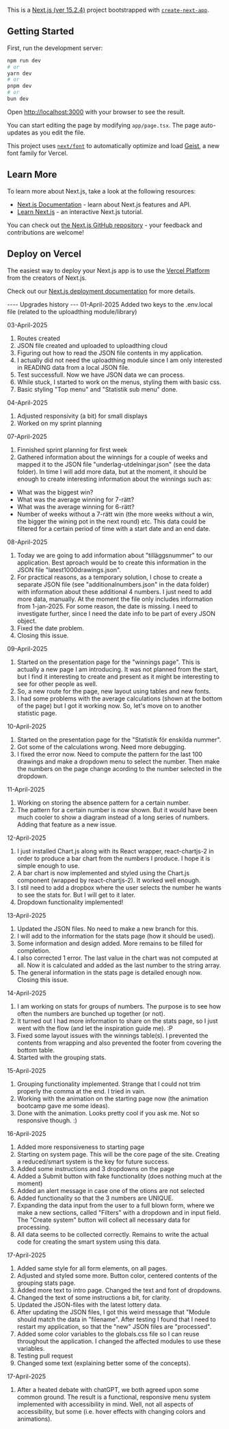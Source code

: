 This is a [Next.js (ver 15.2.4)](https://nextjs.org) project bootstrapped with [`create-next-app`](https://nextjs.org/docs/app/api-reference/cli/create-next-app).

## Getting Started

First, run the development server:

```bash
npm run dev
# or
yarn dev
# or
pnpm dev
# or
bun dev
```

Open [http://localhost:3000](http://localhost:3000) with your browser to see the result.

You can start editing the page by modifying `app/page.tsx`. The page auto-updates as you edit the file.

This project uses [`next/font`](https://nextjs.org/docs/app/building-your-application/optimizing/fonts) to automatically optimize and load [Geist](https://vercel.com/font), a new font family for Vercel.

## Learn More

To learn more about Next.js, take a look at the following resources:

- [Next.js Documentation](https://nextjs.org/docs) - learn about Next.js features and API.
- [Learn Next.js](https://nextjs.org/learn) - an interactive Next.js tutorial.

You can check out [the Next.js GitHub repository](https://github.com/vercel/next.js) - your feedback and contributions are welcome!

## Deploy on Vercel

The easiest way to deploy your Next.js app is to use the [Vercel Platform](https://vercel.com/new?utm_medium=default-template&filter=next.js&utm_source=create-next-app&utm_campaign=create-next-app-readme) from the creators of Next.js.

Check out our [Next.js deployment documentation](https://nextjs.org/docs/app/building-your-application/deploying) for more details.

---- Upgrades history ---
01-April-2025
Added two keys to the .env.local file (related to the uploadthing module/library)

03-April-2025
1. Routes created
2. JSON file created and uploaded to uploadthing cloud
3. Figuring out how to read the JSON file contents in my application.
4. I actually did not need the uploadthing module since I am only interested in READING data from a local JSON file.
5. Test successfull. Now we have JSON data we can process.
6. While stuck, I started to work on the menus, styling them with basic css.
7. Basic styling "Top menu" and "Statistik sub menu" done.

04-April-2025
1. Adjusted responsivity (a bit) for small displays
2. Worked on my sprint planning

07-April-2025
1. Finnished sprint planning for first week
2. Gathered information about the winnings for a couple of weeks and mapped it to the JSON file "underlag-utdelningar.json" (see the data folder). In time I will add more data, but at the moment, it should be enough to create interesting information about the winnings such as:
- What was the biggest win?
- What was the average winning for 7-rätt?
- What was the average winning for 6-rätt?
- Number of weeks without a 7-rätt win (the more weeks without a win, the bigger the wining pot in the next round)
etc.
This data could be filtered for a certain period of time with a start date and an end date.

08-April-2025
1. Today we are going to add information about "tilläggsnummer" to our application. Best aproach would be to create this information in the JSON file "latest1000drawings.json".
2. For practical reasons, as a temporary solution, I chose to create a separate JSON file (see "additionalnumbers.json" in the data folder) with information about these additional 4 numbers.
I just need to add more data, manually. At the moment the file only includes information from 1-jan-2025.
For some reason, the date is missing. I need to investigate further, since I need the date info to be part of every JSON object.
3. Fixed the date problem.
4. Closing this issue.

09-April-2025
1. Started on the presentation page for the "winnings page". This is actually a new page I am introducing. It was not planned from the start, but I find it interesting to create and present as it might be interesting to see for other people as well.
2. So, a new route for the page, new layout using tables and new fonts.
3. I had some problems with the average calculations (shown at the bottom of the page) but I got it working now. So, let's move on to another statistic page.

10-April-2025
1. Started on the presentation page for the "Statistik för enskilda nummer".
2. Got some of the calculations wrong. Need more debugging.
3. I fixed the error now. Need to compute the pattern for the last 100 drawings
and make a dropdown menu to select the number. Then make the numbers on the page change acording to the number selected in the dropdown.

11-April-2025
1. Working on storing the absence pattern for a certain number. 
2. The pattern for a certain number is now shown. But it would have been much cooler to show a diagram instead of a long series of numbers. Adding that feature as a new issue.

12-April-2025
1. I just installed Chart.js along with its React wrapper, react-chartjs-2 in order to produce a bar chart from the numbers I produce. I hope it is simple enough to use.
2. A bar chart is now implemented and styled using the Chart.js component (wrapped by react-chartjs-2). It worked well enough.
3. I stil need to add a dropbox where the user selects the number he wants to see the stats for. But I will get to it later.
4. Dropdown functionality implemented!

13-April-2025
1. Updated the JSON files. No need to make a new branch for this.
2. I will add to the information for the stats page (how it should be used).
3. Some information and design added. More remains to be filled for completion.
4. I also corrected 1 error. The last value in the chart was not computed at all. Now
it is calculated and added as the last number to the string array.
5. The general information in the stats page is detailed enough now. Closing this issue.

14-April-2025
1. I am working on stats for groups of numbers. The purpose is to see how often the numbers are bunched up together (or not).
2. It turned out I had more information to share on the stats page, so I just went with the flow (and let the inspiration guide me). :P
3. Fixed some layout issues with the winnings table(s). I prevented the contents from wrapping and also prevented the footer from covering the bottom table.
4. Started with the grouping stats.

15-April-2025
1. Grouping functionality implemented. Strange that I could not trim properly the comma at the end.
I tried in vain.
2. Working with the animation on the starting page now (the animation bootcamp gave me some ideas).
3. Done with the animation. Looks pretty cool if you ask me. Not so responsive though. :)

16-April-2025
1. Added more responsiveness to starting page
2. Starting on system page. This will be the core page of the site. Creating a reduced/smart system is the key for future success.
3. Added some instructions and 3 dropdowns on the page
4. Added a Submit button with fake functionality (does nothing much at the moment)
5. Added an alert message in case one of the otions are not selected
6. Added functionality so that the 3 numbers are UNIQUE.
7. Expanding the data input from the user to a full blown form, where we make a new sections, called "Filters" with a dropdown and in input field. The "Create system" button will collect all necessary data for processing.
8. All data seems to be collected correctly. Remains to write the actual code for creating the smart system using this data.

17-April-2025
1. Added same style for all form elements, on all pages.
2. Adjusted and styled some more. Button color, centered contents of the grouping stats page.
3. Added more text to intro page. Changed the text and font of dropdowns.
4. Changed the text of some instructions a bit, for clarity.
5. Updated the JSON-files with the latest lottery data.
6. After updating the JSON files, I got this weird message that "Module should match the data in "filename". After testing I found that I need to restart my application, so that the "new" JSON files are "processed".
7. Added some color variables to the globals.css file so I can reuse throughout the application. I changed the affected modules to use these variables.
8. Testing pull request
9. Changed some text (explaining better some of the concepts).

17-April-2025
1. After a heated debate with chatGPT, we both agreed upon some common ground. The result is a functional, responsive menu system implemented with accessibility in mind. Well, not all aspects of accessibility, but some (i.e. hover effects with changing colors and animations).